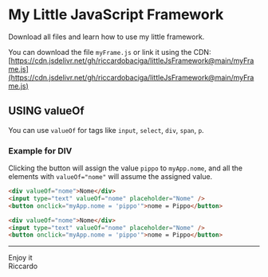 # My Little JavaScript Framework

Download all files and learn how to use my little framework.

You can download the file `myFrame.js` or link it using the CDN:
[https://cdn.jsdelivr.net/gh/riccardobaciga/littleJsFramework@main/myFrame.js](https://cdn.jsdelivr.net/gh/riccardobaciga/littleJsFramework@main/myFrame.js)

## USING valueOf

You can use `valueOf` for tags like `input`, `select`, `div`, `span`, `p`.

### Example for DIV

Clicking the button will assign the value `pippo` to `myApp.nome`, and all the elements with `valueOf="nome"` will assume the assigned value.

```html
<div valueOf="nome">Nome</div>
<input type="text" valueOf="nome" placeholder="Nome" />
<button onclick="myApp.nome = 'pippo'">nome = Pippo</button>

<div valueOf="nome">Nome</div>
<input type="text" valueOf="nome" placeholder="Nome" />
<button onclick="myApp.nome = 'pippo'">nome = Pippo</button>
```

<hr>
Enjoy it <br>
Riccardo


